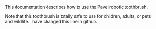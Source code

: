This documentation describes how to use the Pavel robotic toothbrush.

Note that this toothbrush is totally safe to use for children, adults, or pets and wildlife. I have changed this line in github.
